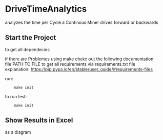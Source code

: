 # DriveTimeAnalytics

analyzes the time per Cycle a Continous Miner drives forward or backwards

## Start the Project

to get all dependecies

if there are Problemes using make chekc out the following documentation file
PATH TO FILE
to get all requirements via requirements.txt file
explanation: https://pip.pypa.io/en/stable/user_guide/#requirements-files

run:
```
    make init
```

to run test:
```
    make init
```

## Show Results in Excel

as a diagram 

